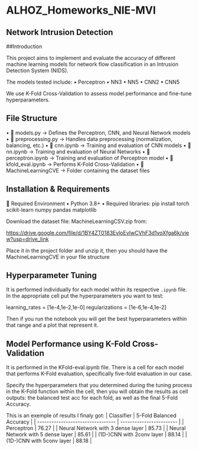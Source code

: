 # ALHOZ_Homeworks_NIE-MVI

## Network Intrusion Detection


##Introduction

This project aims to implement and evaluate the accuracy of different machine learning models for network flow classification in an Intrusion Detection System (NIDS).

The models tested include:
	•	Perceptron
	•	NN3
	•	NN5
	•	CNN2
	•	CNN5

We use K-Fold Cross-Validation to assess model performance and fine-tune hyperparameters.

## File Structure
•	📜 models.py → Defines the Perceptron, CNN, and Neural Network models
•	📜 preprocessing.py → Handles data preprocessing (normalization, balancing, etc.)
•	📓 cnn.ipynb → Training and evaluation of CNN models
•	📓 nn.ipynb → Training and evaluation of Neural Networks
•	📓 perceptron.ipynb → Training and evaluation of Perceptron model
•	📓 kfold_eval.ipynb → Performs K-Fold Cross-Validation
•	📁 MachineLearningCVE → Folder containing the dataset files


## Installation & Requirements

📌 Required Environment
	•	Python 3.8+
	•	Required libraries: pip install torch scikit-learn numpy pandas matplotlib

Download the dataset file: MachineLearningCSV.zip from:

https://drive.google.com/file/d/1BY4ZT0183EvloEvIwCVhF3d1voXfga6k/view?usp=drive_link

Place it in the project folder and unzip it, then you should have the MachineLearningCVE in your file structure

## Hyperparameter Tuning

It is performed individually for each model within its respective `.ipynb` file.  
In the appropriate cell put the hyperparameters you want to test:


learning_rates = [1e-4,1e-2,1e-0]
regularizations = [1e-6,1e-4,1e-2]

Then if you run the notebook you will get the best hyperparameters within that range and a plot that represent it.


## Model Performance using K-Fold Cross-Validation
It is performed in the KFold-eval.ipynb file.
There is a cell for each model that performs K-Fold evaluation, specifically five-fold evaluation in our case.

Specify the hyperparameters that you determined during the tuning process in the K-Fold function within the cell, then you will obtain the results as cell outputs: the balanced test acc for each fold, as well as the final 5-Fold Accuracy.


This is an exemple of results I finaly got:
| Classifier                        | 5-Fold Balanced Accuracy |
| --------------------------------- | ------------------------ |
| Perceptron                        | 76.27                    |
| Neural Network with 3 dense layer | 85.73                    |
| Neural Network with 5 dense layer | 85.61                    |
| (1D-)CNN with 2conv layer         | 88.14                    |
| (1D-)CNN with 5conv layer         | 88.18                    |
